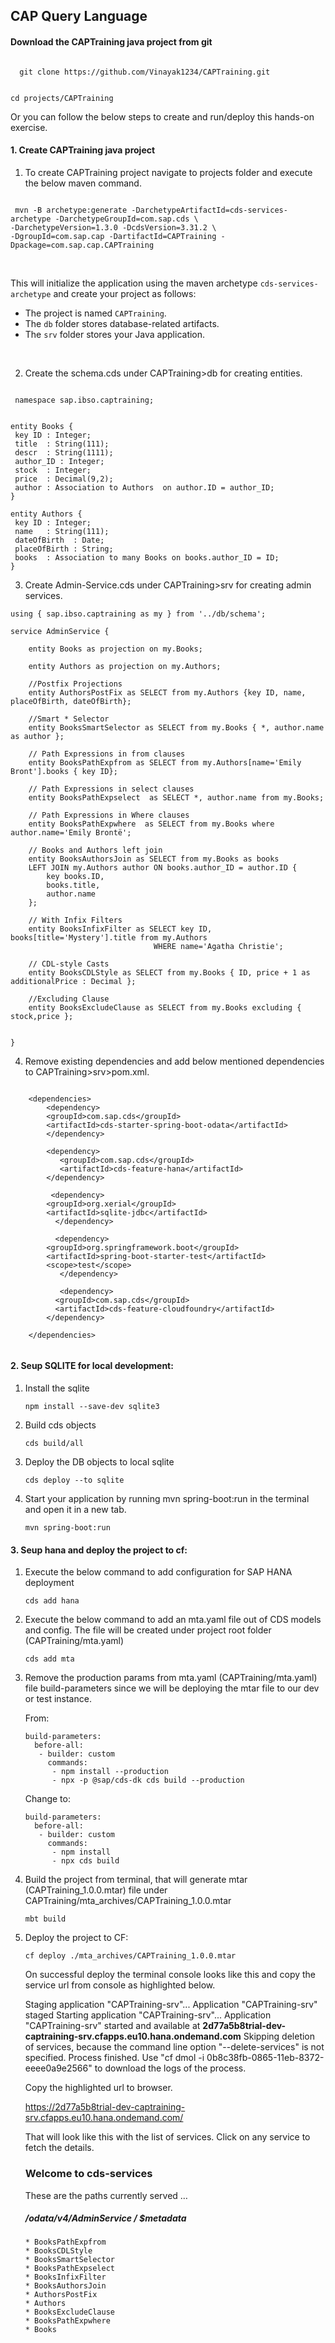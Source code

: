 ## CAP Query Language

#### Download the CAPTraining java project from git

<code>
  git clone https://github.com/Vinayak1234/CAPTraining.git 
  
  cd projects/CAPTraining
</code>

Or you can follow the below steps to create and run/deploy this hands-on exercise.

#### 1.  Create CAPTraining java project

1. To create CAPTraining project navigate to projects folder and execute the below maven command.

<code>
 mvn -B archetype:generate -DarchetypeArtifactId=cds-services-archetype -DarchetypeGroupId=com.sap.cds \
-DarchetypeVersion=1.3.0 -DcdsVersion=3.31.2 \
-DgroupId=com.sap.cap -DartifactId=CAPTraining -Dpackage=com.sap.cap.CAPTraining  

</code>
&nbsp;

This will initialize the application using the maven archetype `cds-services-archetype` and create your project as follows:

* The project is named `CAPTraining`.
* The `db` folder stores database-related artifacts.
* The `srv` folder stores your Java application.

&nbsp;

2. Create the schema.cds under CAPTraining>db  for creating entities.

 ```
  
  namespace sap.ibso.captraining;


entity Books {
  key ID : Integer;
  title  : String(111);
  descr  : String(1111);
  author_ID : Integer;
  stock  : Integer;
  price  : Decimal(9,2);
  author : Association to Authors  on author.ID = author_ID;
}

entity Authors {
  key ID : Integer;
  name   : String(111);
  dateOfBirth  : Date;  
  placeOfBirth : String;  
  books  : Association to many Books on books.author_ID = ID;
}

```

3. Create Admin-Service.cds under CAPTraining>srv for creating admin services.

```
using { sap.ibso.captraining as my } from '../db/schema';

service AdminService {

    entity Books as projection on my.Books;

    entity Authors as projection on my.Authors;

    //Postfix Projections
    entity AuthorsPostFix as SELECT from my.Authors {key ID, name, placeOfBirth, dateOfBirth};    
    
    //Smart * Selector
    entity BooksSmartSelector as SELECT from my.Books { *, author.name as author };

    // Path Expressions in from clauses
    entity BooksPathExpfrom as SELECT from my.Authors[name='Emily Bront'].books { key ID};

    // Path Expressions in select clauses
    entity BooksPathExpselect  as SELECT *, author.name from my.Books;

    // Path Expressions in Where clauses
    entity BooksPathExpwhere  as SELECT from my.Books where author.name='Emily Brontë';

    // Books and Authors left join
    entity BooksAuthorsJoin as SELECT from my.Books as books
    LEFT JOIN my.Authors author ON books.author_ID = author.ID {
        key books.ID, 
        books.title, 
        author.name
    };

    // With Infix Filters
    entity BooksInfixFilter as SELECT key ID, books[title='Mystery'].title from my.Authors
                                WHERE name='Agatha Christie';

    // CDL-style Casts
    entity BooksCDLStyle as SELECT from my.Books { ID, price + 1 as additionalPrice : Decimal };

    //Excluding Clause
    entity BooksExcludeClause as SELECT from my.Books excluding { stock,price };


}
```

4. Remove existing dependencies and add below mentioned dependencies to CAPTraining>srv>pom.xml.

```

	<dependencies>
	    <dependency>
		<groupId>com.sap.cds</groupId>
		<artifactId>cds-starter-spring-boot-odata</artifactId>
	    </dependency>

	    <dependency>
	       <groupId>com.sap.cds</groupId>
	       <artifactId>cds-feature-hana</artifactId>
	    </dependency>

	     <dependency>
		<groupId>org.xerial</groupId>
		<artifactId>sqlite-jdbc</artifactId>
	      </dependency>

	      <dependency>
		<groupId>org.springframework.boot</groupId>
		<artifactId>spring-boot-starter-test</artifactId>
		<scope>test</scope>
	       </dependency>

	       <dependency>
		  <groupId>com.sap.cds</groupId>
		  <artifactId>cds-feature-cloudfoundry</artifactId>
		</dependency>
        
	</dependencies>
  
```


#### 2. Seup SQLITE for local development:

1. Install the sqlite

    `npm install --save-dev sqlite3`

2. Build cds objects

    `cds build/all`

3. Deploy the DB objects to local sqlite

    `cds deploy --to sqlite`

4. Start your application by running mvn spring-boot:run in the terminal and open it in a new tab.

    `mvn spring-boot:run`
    

#### 3. Seup hana and deploy the project to cf:

1. Execute the below command to add configuration for SAP HANA deployment

    `cds add hana`

2. Execute the below command to add an mta.yaml file out of CDS models and config. The file will be created under project root folder (CAPTraining/mta.yaml)

    `cds add mta`
    
3. Remove the production params from mta.yaml (CAPTraining/mta.yaml) file build-parameters since we will be deploying the mtar file to our dev or test instance.

    From:
    ```
    build-parameters:
      before-all:
       - builder: custom
         commands:
          - npm install --production
          - npx -p @sap/cds-dk cds build --production
    ```

    Change to:

    ```
    build-parameters:
      before-all:
       - builder: custom
         commands:
          - npm install
          - npx cds build
    ```

3. Build the project from terminal, that will generate mtar (CAPTraining_1.0.0.mtar) file under CAPTraining/mta_archives/CAPTraining_1.0.0.mtar

    `mbt build`

4. Deploy the project to CF:

    `cf deploy ./mta_archives/CAPTraining_1.0.0.mtar`
    
    On successful deploy the terminal console looks like this and copy the service url from console as highlighted below.
      
    	
	Staging application "CAPTraining-srv"...
	Application "CAPTraining-srv" staged
	Starting application "CAPTraining-srv"...
	Application "CAPTraining-srv" started and available at **2d77a5b8trial-dev-captraining-srv.cfapps.eu10.hana.ondemand.com**
	Skipping deletion of services, because the command line option "--delete-services" is not specified.
	Process finished.
	Use "cf dmol -i 0b8c38fb-0865-11eb-8372-eeee0a9e2566" to download the logs of the process.
 
    Copy the highlighted url to browser.
    
    https://2d77a5b8trial-dev-captraining-srv.cfapps.eu10.hana.ondemand.com/
    
    That will look like this with the list of services. Click on any service to fetch the details.
    
   ### Welcome to cds-services
   These are the paths currently served …

   ##### /odata/v4/AdminService / $metadata
       * BooksPathExpfrom
       * BooksCDLStyle
       * BooksSmartSelector
       * BooksPathExpselect
       * BooksInfixFilter
       * BooksAuthorsJoin
       * AuthorsPostFix
       * Authors
       * BooksExcludeClause
       * BooksPathExpwhere
       * Books

